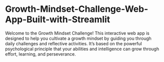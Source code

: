 # Growth-Mindset-Challenge-Web-App-Built-with-Streamlit
Welcome to the Growth Mindset Challenge! This interactive web app is designed to help you cultivate a growth mindset by guiding you through daily challenges and reflective activities. It’s based on the powerful psychological principle that your abilities and intelligence can grow through effort, learning, and perseverance.
